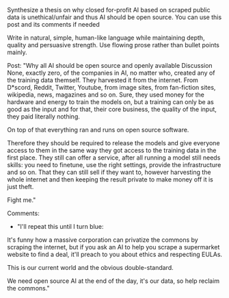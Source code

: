 Synthesize a thesis on why closed for-profit AI based on scraped public data is unethical/unfair and thus AI should be open source. You can use this post and its comments if needed

Write in natural, simple, human-like language while maintaining depth, quality and persuasive strength. Use flowing prose rather than bullet points mainly.


Post:
"Why all AI should be open source and openly available
Discussion
None, exactly zero, of the companies in AI, no matter who, created any of the training data themself. They harvested it from the internet. From D*scord, Reddit, Twitter, Youtube, from image sites, from fan-fiction sites, wikipedia, news, magazines and so on. Sure, they used money for the hardware and energy to train the models on, but a training can only be as good as the input and for that, their core business, the quality of the input, they paid literally nothing.

On top of that everything ran and runs on open source software.

Therefore they should be required to release the models and give everyone access to them in the same way they got access to the training data in the first place. They still can offer a service, after all running a model still needs skills: you need to finetune, use the right settings, provide the infrastructure and so on. That they can still sell if they want to, however harvesting the whole internet and then keeping the result private to make money off it is just theft.

Fight me."



Comments:
- "I'll repeat this until I turn blue:

It's funny how a massive corporation can privatize the commons by scraping the internet, but if you ask an AI to help you scrape a supermarket website to find a deal, it'll preach to you about ethics and respecting EULAs.

This is our current world and the obvious double-standard.

We need open source AI at the end of the day, it's our data, so help reclaim the commons."



